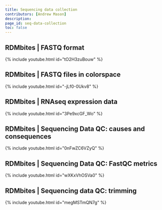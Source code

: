 ```yaml
---
title: Sequencing data collection
contributors: [Andrew Mason]
description: 
page_id: seq-data-collection
toc: false
---
```




## RDMbites | FASTQ format


{% include youtube.html id="tO2H3zuBouw" %}

## RDMbites | FASTQ files in colorspace

{% include youtube.html id="-jLf0-0Ukv8" %}

## RDMbites | RNAseq expression data

{% include youtube.html id="3Pe9xcGF_Wo" %}

## RDMbites | Sequencing Data QC: causes and consequences

{% include youtube.html id="0nFwZC6VZyQ" %}

## RDMbites | Sequencing Data QC: FastQC metrics

{% include youtube.html id="wXKxVhOSVa0" %}

## RDMbites | Sequencing data QC: trimming

{% include youtube.html id="megMSTmQN7g" %}
